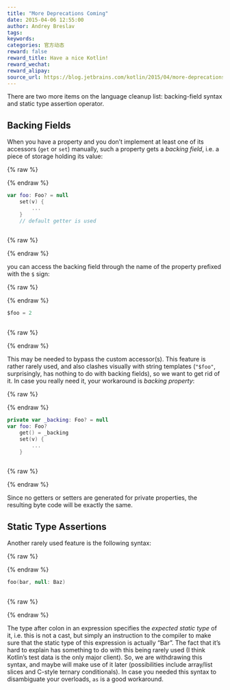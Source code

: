 ```yaml
---
title: "More Deprecations Coming"
date: 2015-04-06 12:55:00
author: Andrey Breslav
tags:
keywords:
categories: 官方动态
reward: false
reward_title: Have a nice Kotlin!
reward_wechat:
reward_alipay:
source_url: https://blog.jetbrains.com/kotlin/2015/04/more-deprecations-coming/
---
```


There are two more items on the language cleanup list: backing-field syntax and static type assertion operator.<span id="more-2040"></span>
## Backing Fields

When you have a property and you don’t implement at least one of its accessors (<code>get</code> or <code>set</code>) manually, such a property gets a <em>backing field</em>, i.e. a piece of storage holding its value:

{% raw %}
<p></p>
{% endraw %}

```kotlin
var foo: Foo? = null
    set(v) {
        ...
    }
    // default getter is used
 
```

{% raw %}
<p></p>
{% endraw %}

you can access the backing field through the name of the property prefixed with the <code>$</code> sign:

{% raw %}
<p></p>
{% endraw %}

```kotlin
$foo = 2
 
```

{% raw %}
<p></p>
{% endraw %}

This may be needed to bypass the custom accessor(s).
This feature is rather rarely used, and also clashes visually with string templates (<code>"$foo"</code>, surprisingly, has nothing to do with backing fields), so we want to get rid of it.
In case you really need it, your workaround is <em>backing property</em>:

{% raw %}
<p></p>
{% endraw %}

```kotlin
private var _backing: Foo? = null
var foo: Foo?
    get() = _backing
    set(v) {
        ...
    }
 
```

{% raw %}
<p></p>
{% endraw %}

Since no getters or setters are generated for private properties, the resulting byte code will be exactly the same.
## Static Type Assertions

Another rarely used feature is the following syntax:

{% raw %}
<p></p>
{% endraw %}

```kotlin
foo(bar, null: Baz)
 
```

{% raw %}
<p></p>
{% endraw %}

The type after colon in an expression specifies the <em>expected static type</em> of it, i.e. this is not a cast, but simply an instruction to the compiler to make sure that the static type of this expression is actually “Bar”. The fact that it’s hard to explain has something to do with this being rarely used (I think Kotlin’s test data is the only major client). So, we are withdrawing this syntax, and maybe will make use of it later (possibilities include array/list slices and C-style ternary conditionals).
In case you needed this syntax to disambiguate your overloads, <code>as</code> is a good workaround.
